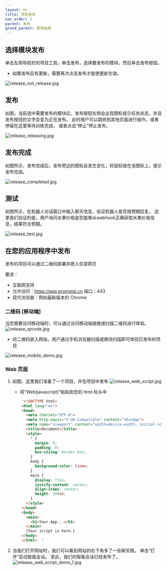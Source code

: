 ```yaml
---
layout: en
title: 项目发布
nav_order: 2
parent: 发布
grand_parent: 使用指南
---
```


## 选择模块发布
单击左侧导航栏的项目工具，单击发布，选择要发布的模块，然后单击发布按钮。 

- 如果发布后有更新，需要再次点击发布才能使更新生效。

![release_not_release.jpg](/assets/images/tutorial/release_not_release.jpg)

## 发布
如图，当前选中需要发布的模块后，发布按钮左侧会出现图标提示任务状态，并且发布按钮的文字会变为正在发布。 此时用户可以跳转到其他页面进行操作，或者停留在这里等待训练完成，
或者点击“停止”停止发布。

![release_releasing.jpg](/assets/images/tutorial/release_releasing.jpg)

## 发布完成

如图所示，发布完成后，发布旁边的图标会发生变化，将鼠标放在该图标上，提示发布完成。

![release_completed.jpg](/assets/images/tutorial/release_completed.jpg)

## 测试
如图所示，在机器人对话窗口中输入聊天信息，验证机器人是否按预期回复。
这里我们验证的是，用户询问水果价格是否能够从webhook正确获取水果价格信息，结果符合预期。

![release_test.jpg](/assets/images/tutorial/release_test.jpg)

## 在您的应用程序中发布
发布的项目可以通过二维码部署并嵌入任意网页

要求：
  - 互联网支持
  - 允许访问：https://app.promptai.cn 端口：443
  - 现代浏览器：例如最新版本的 Chrome

### 二维码 [移动端]
当您需要访问移动端时，可以通过访问移动端链接或扫描二维码进行体验。
![release_qrcode.jpg](/assets/images/tutorial/release_qrcode.jpg)

* 将二维码嵌入网站，用户通过手机浏览器扫描或微信扫描即可体验已发布的项目

![release_mobile_demo.jpg](/assets/images/tutorial/release_mobile_demo.jpg)

### Web 页面
1. 如图，这里我们准备了一个项目，并在项目中发布
   ![release_web_script.jpg](/assets/images/tutorial/release_web_script.jpg)

    - 将“Web(javascript)”粘贴到您的 html 标头中
    ```html
        '<!DOCTYPE html>
        <html lang="en">
        <head>
          <meta charset="UTF-8">
          <meta http-equiv="X-UA-Compatible" content="IE=edge">
          <meta name="viewport" content="width=device-width, initial-scale=1.0">
          <title>Document</title>
          <style>
            * {
              margin: 0;
              padding: 0;
              box-sizing: border-box;
            }
            body {
              background-color: linen;
            }
            main {
              display: flex;
              justify-content: center;
              align-items: center;
              height: 100vh;
            }
          </style>
        </head>
        <body>
          <main>
            <h1>Your App...</h1>
          </main>
          {Your script is here.}      
        </body>
        </html>  '  
    ```

2. 当我们打开网站时，我们可以看到网站的右下角多了一些聊天框。 单击“打开”启动智能会话。 至此，我们的智能会话已经发布了。
   ![release_web_script_demo_1.jpg](/assets/images/tutorial/release_web_script_demo_1.jpg)
